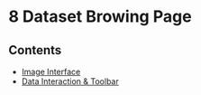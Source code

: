 # 8 Dataset Browing Page

## Contents

* [Image Interface](subsection1.md)
* [Data Interaction & Toolbar](subsection2.md)
